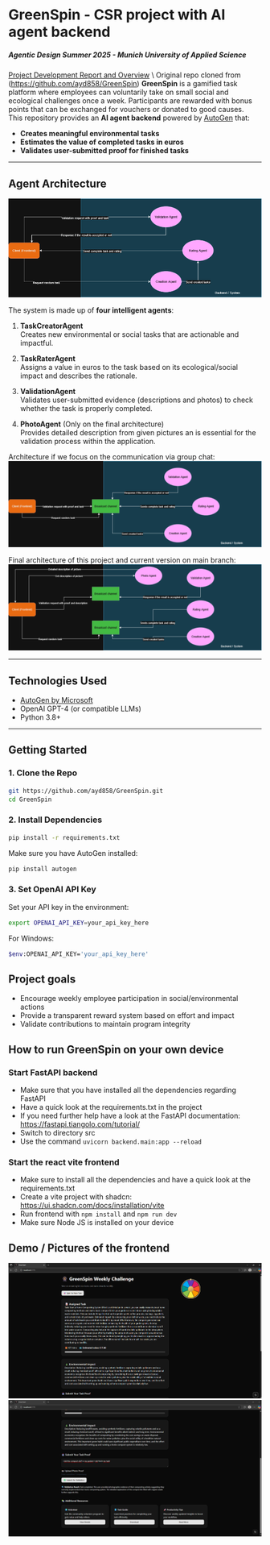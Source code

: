 #  GreenSpin - CSR project with AI agent backend
##### Agentic Design Summer 2025 - Munich University of Applied Science
[Project Development Report and Overview](https://drive.google.com/file/d/1JCtq9A2FXTjZkXC7X22sYW8dtye5PGdI/view?usp=drive_link) \\
Original repo cloned from (https://github.com/ayd858/GreenSpin)
**GreenSpin** is a gamified task platform where employees can voluntarily take on small social and ecological challenges once a week. Participants are rewarded with bonus points that can be exchanged for vouchers or donated to good causes.  
This repository provides an **AI agent backend** powered by [AutoGen](https://github.com/microsoft/autogen) that:

-  **Creates meaningful environmental tasks**
-  **Estimates the value of completed tasks in euros**
-  **Validates user-submitted proof for finished tasks**

---

##  Agent Architecture
![AI agent architecture](img/agent.drawio(1).png)

The system is made up of **four intelligent agents**:

1. **TaskCreatorAgent**  
   Creates new environmental or social tasks that are actionable and impactful.

2. **TaskRaterAgent**  
   Assigns a value in euros to the task based on its ecological/social impact and describes the rationale.

3. **ValidationAgent**  
   Validates user-submitted evidence (descriptions and photos) to check whether the task is properly completed.

4. **PhotoAgent** (Only on the final architecture)\
   Provides detailed description from given pictures an is essential for the validation process within the application.

Architecture if we focus on the communication via group chat:
![AI agent architecture group chat](img/agent(1).drawio.png)

Final architecture of this project and current version on main branch:
![AI agent final](img/LatestArch.drawio.png)

---

##  Technologies Used

- [AutoGen by Microsoft](https://github.com/microsoft/autogen)
- OpenAI GPT-4 (or compatible LLMs)
- Python 3.8+

---

##  Getting Started

### 1. Clone the Repo

```bash
git https://github.com/ayd858/GreenSpin.git
cd GreenSpin
```
### 2. Install Dependencies

```bash
pip install -r requirements.txt
```
Make sure you have AutoGen installed:

```bash
pip install autogen
```

### 3. Set OpenAI API Key

Set your API key in the environment:
```bash
export OPENAI_API_KEY=your_api_key_here
```
For Windows:
```bash
$env:OPENAI_API_KEY='your_api_key_here'
```

## Project goals
- Encourage weekly employee participation in social/environmental actions
- Provide a transparent reward system based on effort and impact
- Validate contributions to maintain program integrity

## How to run GreenSpin on your own device

### Start FastAPI backend
- Make sure that you have installed all the dependencies regarding FastAPI
- Have a quick look at the requirements.txt in the project
- If you need further help have a look at the FastAPI documentation: https://fastapi.tiangolo.com/tutorial/
- Switch to directory src
- Use the command `uvicorn backend.main:app --reload`

### Start the react vite frontend
- Make sure to install all the dependencies and have a quick look at the requirements.txt
- Create a vite project with shadcn: https://ui.shadcn.com/docs/installation/vite
- Run frontend with `npm install` and `npm run dev`
- Make sure Node JS is installed on your device

## Demo / Pictures of the frontend
![frontend pic1](img/frontend_pic1.png)
![frontend pic2](img/frontend_pic2.png)
